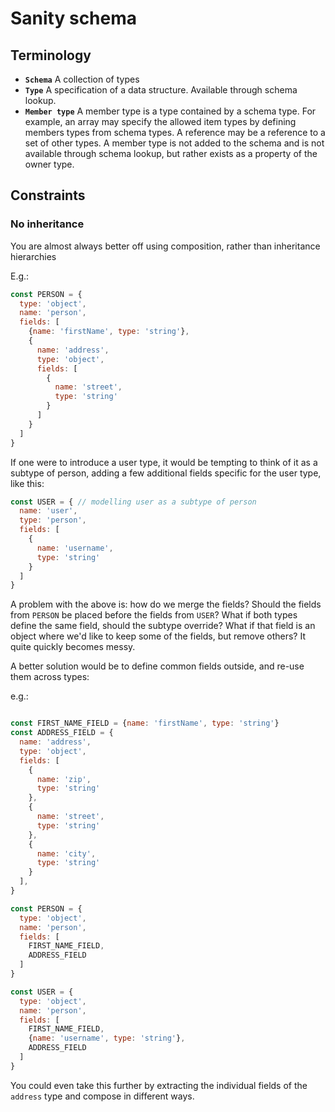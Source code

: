 # Sanity schema

## Terminology

- **`Schema`** A collection of types
- **`Type`** A specification of a data structure. Available through schema lookup.
- **`Member type`** A member type is a type contained by a schema type. For example, an array may specify the allowed item types by defining members types from schema types. A reference may be a reference to a set of other types. A member type is not added to the schema and is not available through schema lookup, but rather exists as a property of the owner type.

## Constraints
### No inheritance
You are almost always better off using composition, rather than inheritance hierarchies

E.g.:
```js
const PERSON = {
  type: 'object',
  name: 'person',
  fields: [
    {name: 'firstName', type: 'string'},
    {
      name: 'address',
      type: 'object',
      fields: [
        {
          name: 'street',
          type: 'string'
        }
      ]
    }
  ]
}
```

If one were to introduce a user type, it would be tempting to think of it as a subtype of person, adding a few additional fields specific for the user type, like this:

```js
const USER = { // modelling user as a subtype of person
  name: 'user',
  type: 'person',
  fields: [
    {
      name: 'username',
      type: 'string'
    }
  ]
}
```
A problem with the above is: how do we merge the fields? Should the fields from `PERSON` be placed before the fields from `USER`? What if both types define the same field, should the subtype override? What if that field is an object where we'd like to keep some of the fields, but remove others? It quite quickly becomes messy.

A better solution would be to define common fields outside, and re-use them across types:

e.g.:

```js

const FIRST_NAME_FIELD = {name: 'firstName', type: 'string'}
const ADDRESS_FIELD = {
  name: 'address',
  type: 'object',
  fields: [
    {
      name: 'zip',
      type: 'string'
    },
    {
      name: 'street',
      type: 'string'
    },
    {
      name: 'city',
      type: 'string'
    }
  ],
}

const PERSON = {
  type: 'object',
  name: 'person',
  fields: [
    FIRST_NAME_FIELD,
    ADDRESS_FIELD
  ]
}

const USER = {
  type: 'object',
  name: 'person',
  fields: [
    FIRST_NAME_FIELD,
    {name: 'username', type: 'string'},
    ADDRESS_FIELD
  ]
}
```

You could even take this further by extracting the individual fields of the `address` type and compose in different ways.
